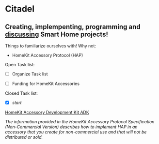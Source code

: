 # Citadel

## Creating, implempenting, programming and [discussing](https://github.com/ModestGoblin/Citadel/discussions) **Smart Home** projects!

Things to familiarize ourselves with! Why not:
- HomeKit Accessory Protocol (HAP)



Open Task list:
- [ ] Organize Task list
- [ ] Funding for HomeKit Accessories






Closed Task list:

- [x] *start*



















[HomeKit Accessory Development Kit ADK](https://github.com/ModestGoblin/HomeKitADK)

*The information provided in the HomeKit Accessory Protocol Specification (Non-Commercial Version) describes how to implement HAP in an accessory that you create for non-commercial use and that will not be distributed or sold.*
